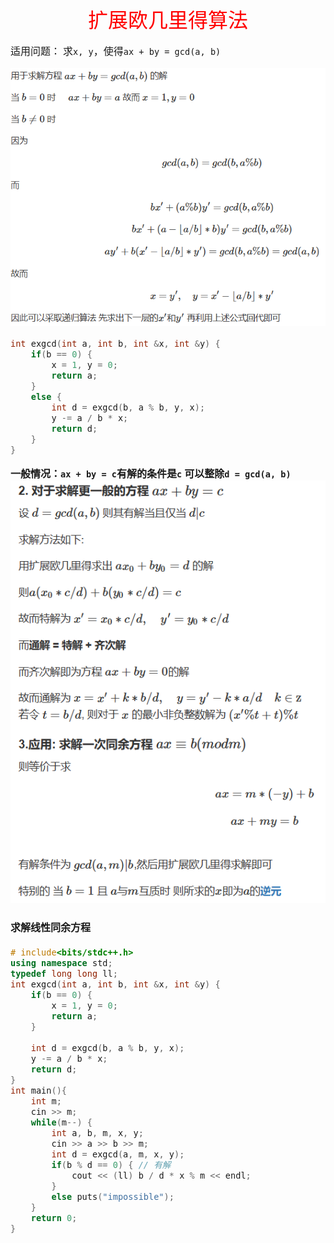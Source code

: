 <font face="楷体" size = 3>

<center><font face="楷体" size=6, color='red'> 扩展欧几里得算法 </font> </center>

适用问题：
求`x, y`，使得`ax + by = gcd(a, b)`

<img src="../Fig/拓展欧几里得算法.png">

```c++
int exgcd(int a, int b, int &x, int &y) {
    if(b == 0) {
        x = 1, y = 0;
        return a;
    }
    else {
        int d = exgcd(b, a % b, y, x);
        y -= a / b * x;
        return d;
    }
}
```

**一般情况：`ax + by = c`有解的条件是`c` 可以整除`d = gcd(a, b)`**
<img src="../Fig/拓展欧几里得算法2.png">

#### 求解线性同余方程
```c++
# include<bits/stdc++.h>
using namespace std;
typedef long long ll;
int exgcd(int a, int b, int &x, int &y) {
    if(b == 0) {
        x = 1, y = 0;
        return a;
    }
    
    int d = exgcd(b, a % b, y, x);
    y -= a / b * x;
    return d;
}
int main(){
    int m;
    cin >> m;
    while(m--) {
        int a, b, m, x, y;
        cin >> a >> b >> m;
        int d = exgcd(a, m, x, y);
        if(b % d == 0) { // 有解
            cout << (ll) b / d * x % m << endl;
        }
        else puts("impossible");
    }
    return 0;
}
```